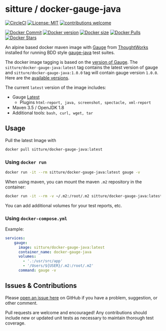 # sitture / docker-gauge-java

[![CircleCI](https://circleci.com/gh/sitture/docker-gauge-java.svg?style=shield)](https://circleci.com/gh/sitture/docker-gauge-java) [![License: MIT](https://img.shields.io/badge/License-MIT-yellow.svg?maxAge=2592000)](https://opensource.org/licenses/MIT) [![contributions welcome](https://img.shields.io/badge/contributions-welcome-brightgreen.svg?style=flat)](../../issues)

[![Docker Commit](https://images.microbadger.com/badges/commit/sitture/docker-gauge-java.svg)](https://hub.docker.com/r/sitture/docker-gauge-java) [![Docker version](https://images.microbadger.com/badges/version/sitture/docker-gauge-java.svg)](https://hub.docker.com/r/sitture/docker-gauge-java) [![Docker size](https://images.microbadger.com/badges/image/sitture/docker-gauge-java.svg)](https://hub.docker.com/r/sitture/docker-gauge-java) [![Docker Pulls](https://img.shields.io/docker/pulls/sitture/docker-gauge-java.svg?style=round-square)](https://hub.docker.com/r/sitture/docker-gauge-java) [![Docker Stars](https://img.shields.io/docker/stars/sitture/docker-gauge-java.svg)](https://hub.docker.com/r/sitture/docker-gauge-java)

An alpine based docker maven image with [Gauge](https://gauge.org) from [ThoughtWorks](https://www.thoughtworks.com) installed for running BDD style [gauge-java](https://github.com/getgauge/gauge-java) test suites.

The docker image tagging is based on the [version of Gauge](https://github.com/getgauge/gauge/releases). The `sitture/docker-gauge-java:latest` tag contains the latest version of gauge and `sitture/docker-gauge-java:1.0.0` tag will contain gauge version `1.0.0`. Here are the [available versions](https://hub.docker.com/r/sitture/docker-gauge-java/tags/).

The current `latest` version of the image includes:

- Gauge [Latest](https://github.com/getgauge/gauge/releases)
    - Plugins `html-report, java, screenshot, spectacle, xml-report`
- Maven 3.5 / OpenJDK 1.8
- Additional tools: `bash, curl, wget, tar`

## Usage

Pull the latest Image with

```bash
docker pull sitture/docker-gauge-java:latest
```

### Using `docker run`

```bash
docker run -it --rm sitture/docker-gauge-java:latest gauge -v
```

When using maven, you can mount the maven `.m2` repository in the container:

```bash
docker run -it --rm -v ~/.m2:/root/.m2 sitture/docker-gauge-java:latest mvn --version
```

You can add additional volumes for your test reports, etc.

### Using `docker-compose.yml`

Example:

```yaml
services:
    gauge:
      image: sitture/docker-gauge-java:latest
      container_name: docker-gauge-java
      volumes:
        - '.:/usr/src/app'
        - '/Users/${USER}/.m2:/root/.m2'
      command: gauge -v
```

## Issues & Contributions

Please [open an issue here](../../issues) on GitHub if you have a problem, suggestion, or other comment.

Pull requests are welcome and encouraged! Any contributions should include new or updated unit tests as necessary to maintain thorough test coverage.
